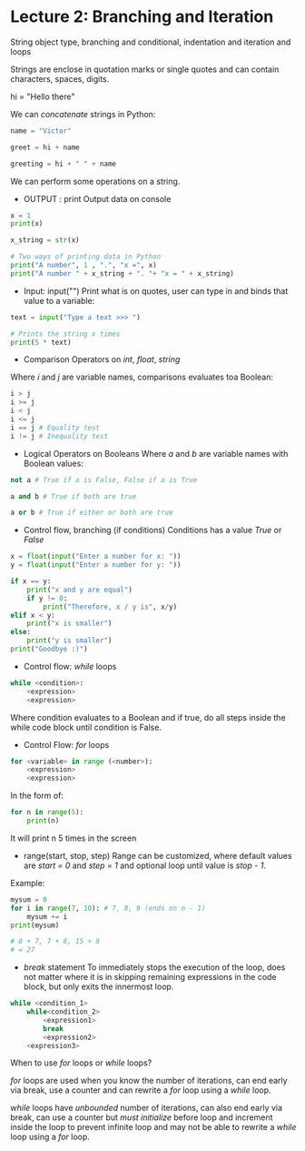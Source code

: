 # Lecture 2: Branching and Iteration

String object type, branching and conditional, indentation and iteration and loops

Strings are enclose in quotation marks or single quotes and can contain characters, spaces, digits.

hi = "Hello there" 

We can _concatenate_ strings in Python:

```py
name = "Victor"

greet = hi + name

greeting = hi + " " + name
```

We can perform some operations on a string.

- OUTPUT : print
Output data on console

```py
x = 1
print(x)

x_string = str(x)

# Two ways of printing data in Python
print("A number", 1 , ".", "x =", x)
print("A number " + x_string + ". "+ "x = " + x_string)
```

- Input: input("")
Print what is on quotes, user can type in and binds that value to a variable:

```py
text = input("Type a text >>> ")

# Prints the string x times
print(5 * text)
```

- Comparison Operators on _int_, _float_, _string_

Where _i_ and _j_ are variable names, comparisons evaluates toa Boolean:

```py
i > j
i >= j
i < j
i <= j
i == j # Equality test
i != j # Inequality test
```

- Logical Operators on Booleans
Where _a_ and _b_ are variable names with Boolean values:

```py
not a # True if a is False, False if a is True

a and b # True if both are true

a or b # True if either or both are true
```

- Control flow, branching (if conditions)
Conditions has a value _True_ or _False_

```py
x = float(input("Enter a number for x: "))
y = float(input("Enter a number for y: "))

if x == y:
    print("x and y are equal")
    if y != 0:
        print("Therefore, x / y is", x/y)
elif x < y:
    print("x is smaller")
else:
    print("y is smaller")
print("Goodbye :)")
```

- Control flow: _while_ loops

```sh
while <condition>:
    <expression>
    <expression>
```

Where condition evaluates to a Boolean and if true, do all steps inside the while code block until condition is False.

- Control Flow: _for_ loops

```py
for <variable> in range (<number>):
    <expression>
    <expression>
```

In the form of:

```py
for n in range(5):
    print(n)
```

It will print n 5 times in the screen

- range(start, stop, step)
Range can be customized, where default values are _start = 0_ and _step = 1_ and optional loop until value is _stop - 1_.

Example:

```py
mysum = 0
for i in range(7, 10): # 7, 8, 9 (ends on n - 1)
    mysum += i
print(mysum)

# 0 + 7, 7 + 8, 15 + 9
# = 27
```

- _break_ statement
To immediately stops the execution of the loop, does not matter where it is in skipping remaining expressions in the code block, but only exits the innermost loop.

```py
while <condition_1>
    while<condition_2>
        <expression1>
        break
        <expression2>
    <expression3>
```

When to use _for_ loops or _while_ loops?

_for_ loops are used when you know the number of iterations, can end early via break, use a counter and can rewrite a _for_ loop using a _while_ loop.

_while_ loops have _unbounded_ number of iterations, can also end early via break, can use a counter but *must initialize* before loop and increment inside the loop to prevent infinite loop and may not be able to rewrite a _while_ loop using a _for_ loop.

